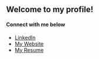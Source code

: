 ## Welcome to my profile!

#### Connect with me below
- [LinkedIn](https://www.linkedin.com/in/nacheung22/)
- [My Website](https://ncheung.ca)
- [My Resume](https://github.com/nathancheung22/Resume)
